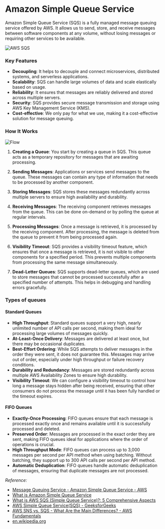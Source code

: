 # Amazon Simple Queue Service

Amazon Simple Queue Service (SQS) is a fully managed message queuing service offered by AWS. It allows us to send, store, and receive messages between software components at any volume, without losing messages or requiring other services to be available.

![AWS SQS](https://res.cloudinary.com/hevo/images/f_webp,q_auto:best/v1685918269/hevo-learn-1/343434_orig-1/343434_orig-1.png)

### Key Features
- **Decoupling**: It helps to decouple and connect microservices, distributed systems, and serverless applications.
- **Scalability**: SQS can handle large volumes of data and scale elastically based on usage.
- **Reliability**: It ensures that messages are reliably delivered and stored across multiple servers.
- **Security**: SQS provides secure message transmission and storage using AWS Key Management Service (KMS).
- **Cost-effective**: We only pay for what we use, making it a cost-effective solution for message queuing.

### How It Works

![Flow](https://d1.awsstatic.com/product-page-diagram_Amazon-SQS%402x.8639596f10bfa6d7cdb2e83df728e789963dcc39.png)

1. **Creating a Queue**: You start by creating a queue in SQS. This queue acts as a temporary repository for messages that are awaiting processing.

2. **Sending Messages**: Applications or services send messages to the queue. These messages can contain any type of information that needs to be processed by another component.

3. **Storing Messages**: SQS stores these messages redundantly across multiple servers to ensure high availability and durability.

4. **Receiving Messages**: The receiving component retrieves messages from the queue. This can be done on-demand or by polling the queue at regular intervals.

5. **Processing Messages**: Once a message is retrieved, it is processed by the receiving component. After processing, the message is deleted from the queue to prevent it from being processed again.

6. **Visibility Timeout**: SQS provides a visibility timeout feature, which ensures that once a message is retrieved, it is not visible to other components for a specified period. This prevents multiple components from processing the same message simultaneously.

7. **Dead-Letter Queues**: SQS supports dead-letter queues, which are used to store messages that cannot be processed successfully after a specified number of attempts. This helps in debugging and handling errors gracefully.

### Types of queues

#### Standard Queues
- **High Throughput**: Standard queues support a very high, nearly unlimited number of API calls per second, making them ideal for processing large volumes of messages quickly.
- **At-Least-Once Delivery**: Messages are delivered at least once, but there may be occasional duplicates.
- **Best-Effort Ordering**: While SQS attempts to deliver messages in the order they were sent, it does not guarantee this. Messages may arrive out of order, especially under high throughput or failure recovery conditions.
- **Durability and Redundancy**: Messages are stored redundantly across multiple AWS Availability Zones to ensure high durability.
- **Visibility Timeout**: We can configure a visibility timeout to control how long a message stays hidden after being received, ensuring that other consumers do not process the message until it has been fully handled or the timeout expires.

#### FIFO Queues
- **Exactly-Once Processing**: FIFO queues ensure that each message is processed exactly once and remains available until it is successfully processed and deleted.
- **Preserved Order**: Messages are processed in the exact order they are sent, making FIFO queues ideal for applications where the order of operations is crucial.
- **High Throughput Mode**: FIFO queues can process up to 3,000 messages per second per API method when using batching. Without batching, they support up to 300 API calls per second per API method.
- **Automatic Deduplication**: FIFO queues handle automatic deduplication of messages, ensuring that duplicate messages are not processed.

<em>Reference:</em>
* [Message Queuing Service - Amazon Simple Queue Service - AWS](https://aws.amazon.com/sqs/)
* [What is Amazon Simple Queue Service](https://docs.aws.amazon.com/AWSSimpleQueueService/latest/SQSDeveloperGuide/welcome.html)
* [What is AWS SQS (Simple Queue Service)?: 5 Comprehensive Aspects](https://hevodata.com/learn/aws-sqs/)
* [AWS Simple Queue Service(SQS) - GeeksforGeeks](https://www.geeksforgeeks.org/aws-sqs/)
* [AWS SNS vs. SQS - What Are the Main Differences? - AWS Fundamentals](https://blog.awsfundamentals.com/aws-sns-vs-sqs-what-are-the-main-differences)
* [en.wikipedia.org](https://en.wikipedia.org/wiki/Amazon_Simple_Queue_Service)
